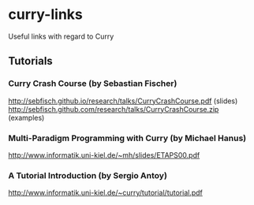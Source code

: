 # curry-links
Useful links with regard to Curry

## Tutorials
### Curry Crash Course (by Sebastian Fischer)
http://sebfisch.github.io/research/talks/CurryCrashCourse.pdf (slides)
http://sebfisch.github.com/research/talks/CurryCrashCourse.zip (examples)
### Multi-Paradigm Programming with Curry (by Michael Hanus)
http://www.informatik.uni-kiel.de/~mh/slides/ETAPS00.pdf
### A Tutorial Introduction (by Sergio Antoy)
http://www.informatik.uni-kiel.de/~curry/tutorial/tutorial.pdf
